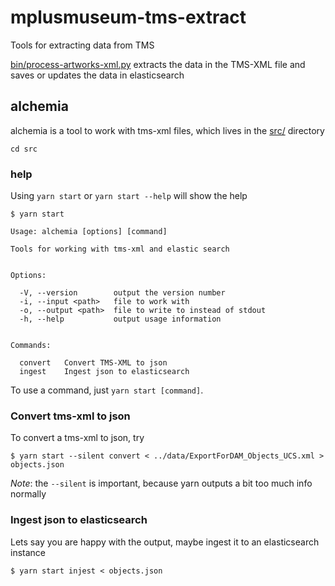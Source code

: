 # mplusmuseum-tms-extract

Tools for extracting data from TMS

[bin/process-artworks-xml.py](bin/process-artworks-xml.py) extracts the data in the TMS-XML file and saves or updates the data in elasticsearch


## alchemia

alchemia is a tool to work with tms-xml files, which lives in the [src/](src/) directory

    cd src


### help

Using `yarn start` or `yarn start --help` will show the help

    $ yarn start

    Usage: alchemia [options] [command]

    Tools for working with tms-xml and elastic search


    Options:

      -V, --version        output the version number
      -i, --input <path>   file to work with
      -o, --output <path>  file to write to instead of stdout
      -h, --help           output usage information


    Commands:

      convert   Convert TMS-XML to json
      ingest    Ingest json to elasticsearch

To use a command, just `yarn start [command]`.

### Convert tms-xml to json

To convert a tms-xml to json, try

    $ yarn start --silent convert < ../data/ExportForDAM_Objects_UCS.xml > objects.json

*Note*: the `--silent` is important, because yarn outputs a bit too much info normally

### Ingest json to elasticsearch

Lets say you are happy with the output, maybe ingest it to an elasticsearch instance

    $ yarn start injest < objects.json
